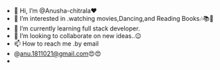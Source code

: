 - 👋 Hi, I’m @Anusha-chitrala❤️
- 👀 I’m interested in .watching movies,Dancing,and Reading Books🎶📚💃
- 🌱 I’m currently learning full stack developer.
- 💞️ I’m looking to collaborate on new ideas..😉
- 📫 How to reach me .by email
- @anu.1811021@gmail.com😍😍
- 

<!---
Anusha-chitrala/Anusha-chitrala is a ✨ special ✨ repository because its `README.md` (this file) appears on your GitHub profile.
You can click the Preview link to take a look at your changes.
--->
